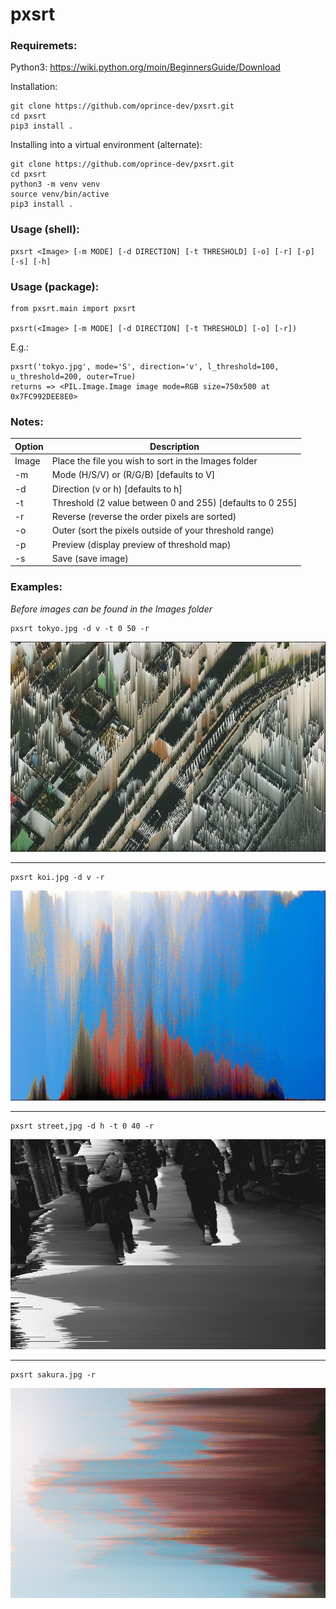 # pxsrt

### Requiremets:
Python3:
<https://wiki.python.org/moin/BeginnersGuide/Download>

Installation:
```
git clone https://github.com/oprince-dev/pxsrt.git
cd pxsrt
pip3 install .
```
Installing into a virtual environment (alternate):
```
git clone https://github.com/oprince-dev/pxsrt.git
cd pxsrt
python3 -m venv venv
source venv/bin/active
pip3 install .
```
### Usage (shell):
```
pxsrt <Image> [-m MODE] [-d DIRECTION] [-t THRESHOLD] [-o] [-r] [-p] [-s] [-h] 
```
### Usage (package):
```
from pxsrt.main import pxsrt

pxsrt(<Image> [-m MODE] [-d DIRECTION] [-t THRESHOLD] [-o] [-r])
```
E.g.:
```
pxsrt('tokyo.jpg', mode='S', direction='v', l_threshold=100, u_threshold=200, outer=True)
returns => <PIL.Image.Image image mode=RGB size=750x500 at 0x7FC992DEE8E0>
```

### Notes:
|Option  |Description|
|--------|------------------------------|
|Image   |Place the file you wish to sort in the Images folder|
|-m      |Mode (H/S/V) or (R/G/B) [defaults to V]|
|-d      |Direction (v or h) [defaults to h]|
|-t      |Threshold (2 value between 0 and 255) [defaults to 0 255]|
|-r      |Reverse (reverse the order pixels are sorted)|
|-o      |Outer (sort the pixels outside of your threshold range)|
|-p      |Preview (display preview of threshold map)|
|-s      |Save (save image)|

### Examples:
*Before images can be found in the Images folder*
```
pxsrt tokyo.jpg -d v -t 0 50 -r
```
![tokyo_Pv50ru.jpg](https://github.com/oprince-dev/pixelsorter/blob/master/images/tokyo_Pv50ru.jpg)
___

```
pxsrt koi.jpg -d v -r
```
![koi_Pv255r.jpg](https://github.com/oprince-dev/pixelsorter/blob/master/images/koi_Pv255r.jpg)
___

```
pxsrt street,jpg -d h -t 0 40 -r
```
![street_Ph40ru.jpg](https://github.com/oprince-dev/pixelsorter/blob/master/images/street_Ph40ru.jpg)
___

```
pxsrt sakura.jpg -r
```
![sakura_Ph255r.jpg](https://github.com/oprince-dev/pixelsorter/blob/master/images/sakura_Ph255r.jpg)
